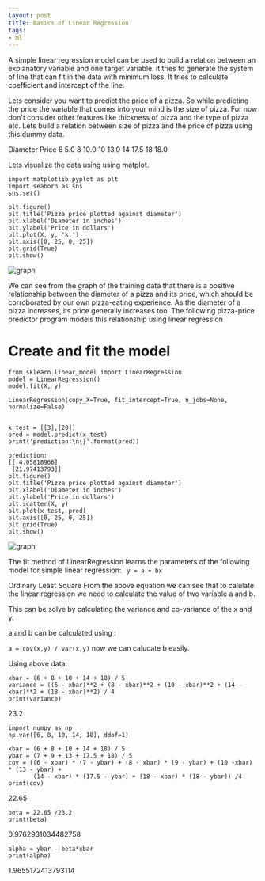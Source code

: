 ```yaml
---
layout: post
title: Basics of Linear Regression
tags:
- ml
---
```


A simple linear regression model can be used to build a relation between an explanatory variable and one target variable.  it tries to generate the system of line that can fit in the data with minimum loss. It tries to calculate coefficient and intercept of the line.

Lets consider you want to predict the price of a pizza. So while predicting the price the variable that comes into your mind is the size of pizza. For now don't consider other features like thickness of pizza and the type of pizza etc.  Lets build a relation between size of pizza and the price of pizza using this dummy data.

Diameter	Price
6	5.0
8	10.0
10	13.0
14	17.5
18	18.0



Lets visualize the data using using matplot.

```
import matplotlib.pyplot as plt
import seaborn as sns
sns.set()

plt.figure()
plt.title('Pizza price plotted against diameter')
plt.xlabel('Diameter in inches')
plt.ylabel('Price in dollars')
plt.plot(X, y, 'k.')
plt.axis([0, 25, 0, 25])
plt.grid(True)
plt.show()
```

![graph](../../../assets/output_3_0.png)


We can see from the graph of the training data that there is a positive relationship
between the diameter of a pizza and its price, which should be corroborated by our
own pizza-eating experience. As the diameter of a pizza increases, its price generally
increases too. The following pizza-price predictor program models this relationship
using linear regression



# Create and fit the model
```
from sklearn.linear_model import LinearRegression
model = LinearRegression()
model.fit(X, y)

LinearRegression(copy_X=True, fit_intercept=True, n_jobs=None, normalize=False)
 

x_test = [[3],[20]]
pred = model.predict(x_test)
print('prediction:\n{}'.format(pred))

prediction:
[[ 4.05818966]
 [21.97413793]]
plt.figure()
plt.title('Pizza price plotted against diameter')
plt.xlabel('Diameter in inches')
plt.ylabel('Price in dollars')
plt.scatter(X, y)
plt.plot(x_test, pred)
plt.axis([0, 25, 0, 25])
plt.grid(True)
plt.show()
```

 ![graph](../../../assets/output_8_0.png)


The fit method of LinearRegression learns the parameters of the following model
for simple linear regression:
                                                       ` y = a + bx`

 
Ordinary Least Square
From the above equation we can see that to calulate the linear regression we need to calculate the value of two variable a and b.

This can be solve by calculating the variance and co-variance of the x and y.


a and b can be calculated using :

`a = cov(x,y) / var(x,y)`
now we can calucate b easily.

 

Using above data:

```
xbar = (6 + 8 + 10 + 14 + 18) / 5
variance = ((6 - xbar)**2 + (8 - xbar)**2 + (10 - xbar)**2 + (14 -xbar)**2 + (18 - xbar)**2) / 4
print(variance)
```

23.2
```
import numpy as np
np.var([6, 8, 10, 14, 18], ddof=1)

xbar = (6 + 8 + 10 + 14 + 18) / 5
ybar = (7 + 9 + 13 + 17.5 + 18) / 5
cov = ((6 - xbar) * (7 - ybar) + (8 - xbar) * (9 - ybar) + (10 -xbar) * (13 - ybar) +
       (14 - xbar) * (17.5 - ybar) + (18 - xbar) * (18 - ybar)) /4
print(cov)
```

22.65
```
beta = 22.65 /23.2
print(beta)
```

0.9762931034482758
```
alpha = ybar - beta*xbar
print(alpha)
```

1.9655172413793114
